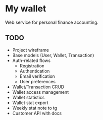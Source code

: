 # My wallet

Web service for personal finance accounting.

## TODO

- Project wireframe
- Base models (User, Wallet, Transaction)
- Auth-related flows
  - Registration
  - Authentication
  - Email verification
  - User preferences
- Wallet/Transaction CRUD
- Wallet access management
- Wallet statistics
- Wallet stat export
- Weekly stat note to tg
- Customer API with docs
